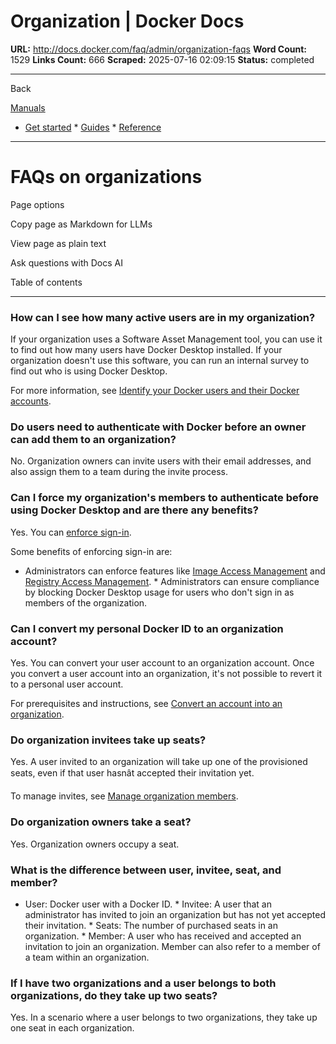 # Organization | Docker Docs

**URL:** http://docs.docker.com/faq/admin/organization-faqs
**Word Count:** 1529
**Links Count:** 666
**Scraped:** 2025-07-16 02:09:15
**Status:** completed

---

Back

[Manuals](https://docs.docker.com/manuals/)

  * [Get started](http://docs.docker.com/get-started/)   * [Guides](http://docs.docker.com/guides/)   * [Reference](http://docs.docker.com/reference/)

* * *

# FAQs on organizations

Page options

Copy page as Markdown for LLMs

View page as plain text

Ask questions with Docs AI

Table of contents

* * *

### How can I see how many active users are in my organization?

If your organization uses a Software Asset Management tool, you can use it to find out how many users have Docker Desktop installed. If your organization doesn't use this software, you can run an internal survey to find out who is using Docker Desktop.

For more information, see [Identify your Docker users and their Docker accounts](https://docs.docker.com/admin/organization/onboard/#step-1-identify-your-docker-users-and-their-docker-accounts).

### Do users need to authenticate with Docker before an owner can add them to an organization?

No. Organization owners can invite users with their email addresses, and also assign them to a team during the invite process.

### Can I force my organization's members to authenticate before using Docker Desktop and are there any benefits?

Yes. You can [enforce sign-in](https://docs.docker.com/enterprise/security/enforce-sign-in/).

Some benefits of enforcing sign-in are:

  * Administrators can enforce features like [Image Access Management](https://docs.docker.com/enterprise/security/hardened-desktop/image-access-management/) and [Registry Access Management](https://docs.docker.com/enterprise/security/hardened-desktop/registry-access-management/).   * Administrators can ensure compliance by blocking Docker Desktop usage for users who don't sign in as members of the organization.

### Can I convert my personal Docker ID to an organization account?

Yes. You can convert your user account to an organization account. Once you convert a user account into an organization, it's not possible to revert it to a personal user account.

For prerequisites and instructions, see [Convert an account into an organization](https://docs.docker.com/admin/organization/convert-account/).

### Do organization invitees take up seats?

Yes. A user invited to an organization will take up one of the provisioned seats, even if that user hasnât accepted their invitation yet.

To manage invites, see [Manage organization members](https://docs.docker.com/admin/organization/members/).

### Do organization owners take a seat?

Yes. Organization owners occupy a seat.

### What is the difference between user, invitee, seat, and member?

  * User: Docker user with a Docker ID.   * Invitee: A user that an administrator has invited to join an organization but has not yet accepted their invitation.   * Seats: The number of purchased seats in an organization.   * Member: A user who has received and accepted an invitation to join an organization. Member can also refer to a member of a team within an organization.

### If I have two organizations and a user belongs to both organizations, do they take up two seats?

Yes. In a scenario where a user belongs to two organizations, they take up one seat in each organization.
